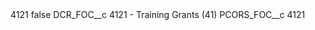 <?xml version="1.0" encoding="UTF-8"?>
<CustomMetadata xmlns="http://soap.sforce.com/2006/04/metadata" xmlns:xsi="http://www.w3.org/2001/XMLSchema-instance" xmlns:xsd="http://www.w3.org/2001/XMLSchema">
    <label>4121</label>
    <protected>false</protected>
    <values>
        <field>DCR_FOC__c</field>
        <value xsi:type="xsd:string">4121 - Training Grants (41)</value>
    </values>
    <values>
        <field>PCORS_FOC__c</field>
        <value xsi:type="xsd:string">4121</value>
    </values>
</CustomMetadata>
